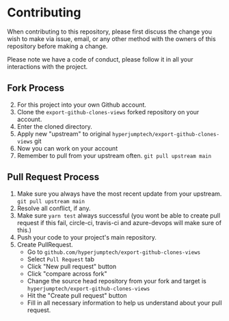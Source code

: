 # Contributing

When contributing to this repository, please first discuss the change you wish to make via issue,
email, or any other method with the owners of this repository before making a change.

Please note we have a code of conduct, please follow it in all your interactions with the project.

## Fork Process

2. For this project into your own Github account.
3. Clone the `export-github-clones-views` forked repository on your account.
4. Enter the cloned directory.
5. Apply new "upstream" to original `hyperjumptech/export-github-clones-views` git
6. Now you can work on your account
7. Remember to pull from your upstream often. `git pull upstream main`

## Pull Request Process

1. Make sure you always have the most recent update from your upstream. `git pull upstream main`
2. Resolve all conflict, if any.
3. Make sure `yarn test` always successful (you wont be able to create pull request if this fail, circle-ci, travis-ci and azure-devops will make sure of this.)
4. Push your code to your project's main repository.
5. Create PullRequest.
   - Go to `github.com/hyperjumptech/export-github-clones-views`
   - Select `Pull Request` tab
   - Click "New pull request" button
   - Click "compare across fork"
   - Change the source head repository from your fork and target is `hyperjumptech/export-github-clones-views`
   - Hit the "Create pull request" button
   - Fill in all necessary information to help us understand about your pull request.
